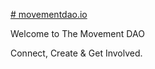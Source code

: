 [# movementdao.io](https://movementdao.io/)

Welcome to The Movement DAO

Connect, Create & Get Involved. 
